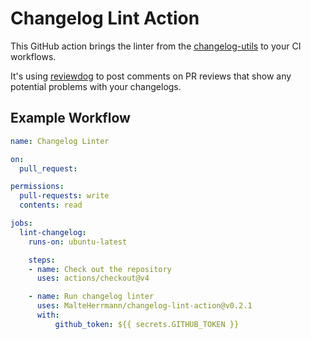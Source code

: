 # Changelog Lint Action

This GitHub action brings the linter from the [changelog-utils](https://github.com/MalteHerrmann/changelog-utils)
to your CI workflows.

It's using [reviewdog](https://github.com/reviewdog/reviewdog) to post comments on PR reviews that show any potential
problems with your changelogs.

## Example Workflow

```yaml
name: Changelog Linter

on:
  pull_request:

permissions:
  pull-requests: write
  contents: read

jobs:
  lint-changelog:
    runs-on: ubuntu-latest

    steps:
    - name: Check out the repository
      uses: actions/checkout@v4

    - name: Run changelog linter
      uses: MalteHerrmann/changelog-lint-action@v0.2.1
      with:
          github_token: ${{ secrets.GITHUB_TOKEN }}
```

